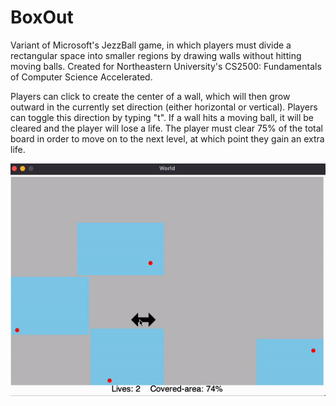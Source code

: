 # BoxOut
Variant of Microsoft's JezzBall game, in which players must divide a rectangular space into smaller regions by drawing walls without hitting moving balls. 
Created for Northeastern University's CS2500: Fundamentals of Computer Science Accelerated.

Players can click to create the center of a wall, which will then grow outward in the currently set direction (either horizontal or vertical). Players can toggle this direction by typing "t". If a wall hits a moving ball, it will be cleared and the player will lose a life. The player must clear 75% of the total board in order to move on to the next level, at which point they gain an extra life.

![Alt Text](BoxOut.gif)

